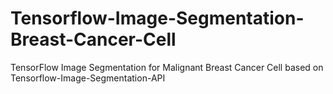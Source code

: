 # Tensorflow-Image-Segmentation-Breast-Cancer-Cell
TensorFlow Image Segmentation for Malignant Breast Cancer Cell based on Tensorflow-Image-Segmentation-API 
